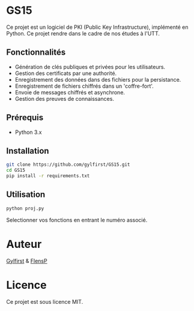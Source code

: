 # GS15

Ce projet est un logiciel de PKI (Public Key Infrastructure), implémenté en Python. Ce projet rendre dans le cadre de nos études à l'UTT.

## Fonctionnalités

- Génération de clés publiques et privées pour les utilisateurs.
- Gestion des certificats par une authorité.
- Enregistrement des données dans des fichiers pour la persistance.
- Enregistrement de fichiers chiffrés dans un 'coffre-fort'.
- Envoie de messages chiffrés et asynchrone.
- Gestion des preuves de connaissances.

## Prérequis

- Python 3.x

## Installation

```bash
git clone https://github.com/gylfirst/GS15.git
cd GS15
pip install -r requirements.txt
```

## Utilisation
```bash
python proj.py
```
Selectionner vos fonctions en entrant le numéro associé.

# Auteur
[Gylfirst](https://github.com/gylfirst) & [FlensP](https://github.com/FlensP)

# Licence
Ce projet est sous licence MIT.
